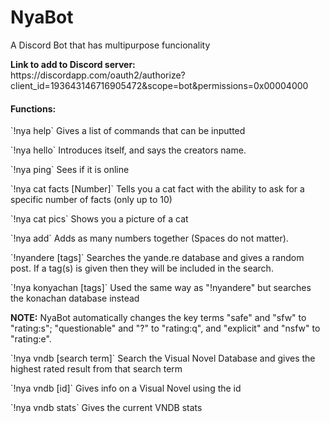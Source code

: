 # NyaBot
A Discord Bot that has multipurpose funcionality
<p><b>Link to add to Discord server:</b><br>
https://discordapp.com/oauth2/authorize?client_id=193643146716905472&scope=bot&permissions=0x00004000

<h4>Functions:</h4>
`!nya help` Gives a list of commands that can be inputted
<p>`!nya hello` Introduces itself, and says the creators name.
<p>`!nya ping` Sees if it is online
<p>`!nya cat facts [Number]` Tells you a cat fact with the ability to ask for a specific number of facts (only up to 10)
<p>`!nya cat pics` Shows you a picture of a cat
<p>`!nya add` Adds as many numbers together (Spaces do not matter).
<p>`!nyandere [tags]` Searches the yande.re database and gives a random post. If a tag(s) is given then they will be included in the search.
<p>`!nya konyachan [tags]` Used the same way as "!nyandere" but searches the konachan database instead
<p><b>NOTE:</b> NyaBot automatically changes the key terms "safe" and "sfw" to "rating:s"; "questionable" and "?" to "rating:q", and "explicit" and "nsfw" to "rating:e".
<p>`!nya vndb [search term]` Search the Visual Novel Database and gives the highest rated result from that search term
<p>`!nya vndb [id]` Gives info on a Visual Novel using the id
<p>`!nya vndb stats` Gives the current VNDB stats
